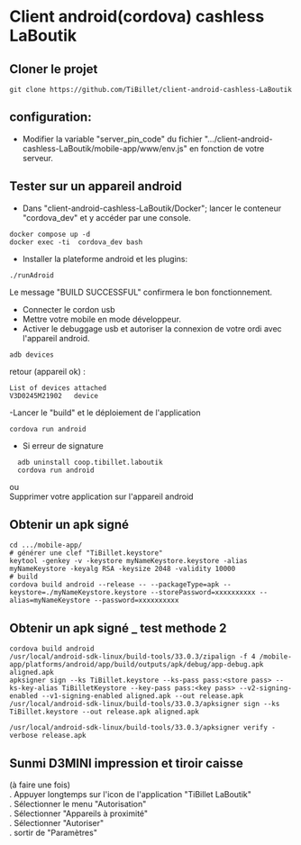 # Client android(cordova) cashless LaBoutik

## Cloner le projet
```
git clone https://github.com/TiBillet/client-android-cashless-LaBoutik
```
## configuration:
- Modifier la variable "server_pin_code" du fichier ".../client-android-cashless-LaBoutik/mobile-app/www/env.js" en fonction de votre serveur.

## Tester sur un appareil android
- Dans "client-android-cashless-LaBoutik/Docker"; lancer le conteneur "cordova_dev" et y accéder par une console.
```
docker compose up -d
docker exec -ti  cordova_dev bash
```
- Installer la plateforme android et les plugins:
```
./runAdroid
```
Le message "BUILD SUCCESSFUL" confirmera le bon fonctionnement.

- Connecter le cordon usb
- Mettre votre mobile en mode développeur.
- Activer le debuggage usb et autoriser la connexion de votre ordi avec l'appareil android.

```
adb devices
```
retour (appareil ok) :
```
List of devices attached
V3D0245M21902   device
```

-Lancer le "build" et le déploiement de l'application
```
cordova run android
```

- Si erreur de signature
```
  adb uninstall coop.tibillet.laboutik
  cordova run android
```
  ou   
Supprimer votre application sur l'appareil android

## Obtenir un apk signé
```
cd .../mobile-app/
# générer une clef "TiBillet.keystore"
keytool -genkey -v -keystore myNameKeystore.keystore -alias myNameKeystore -keyalg RSA -keysize 2048 -validity 10000
# build
cordova build android --release -- --packageType=apk --keystore=./myNameKeystore.keystore --storePassword=xxxxxxxxxx --alias=myNameKeystore --password=xxxxxxxxxx
```

## Obtenir un apk signé _ test methode 2
```
cordova build android
/usr/local/android-sdk-linux/build-tools/33.0.3/zipalign -f 4 /mobile-app/platforms/android/app/build/outputs/apk/debug/app-debug.apk aligned.apk
apksigner sign --ks TiBillet.keystore --ks-pass pass:<store pass> --ks-key-alias TiBilletKeystore --key-pass pass:<key pass> --v2-signing-enabled --v1-signing-enabled aligned.apk --out release.apk
/usr/local/android-sdk-linux/build-tools/33.0.3/apksigner sign --ks TiBillet.keystore --out release.apk aligned.apk

/usr/local/android-sdk-linux/build-tools/33.0.3/apksigner verify -verbose release.apk
```

## Sunmi D3MINI impression et tiroir caisse
(à faire une fois)   
. Appuyer longtemps sur l'icon de l'application "TiBillet LaBoutik"   
. Sélectionner le menu "Autorisation"   
. Sélectionner "Appareils à proximité"   
. Sélectionner "Autoriser"   
. sortir de "Paramètres"   
